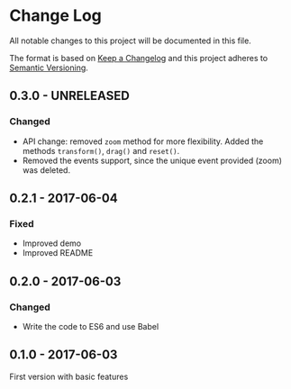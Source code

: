 # Change Log
All notable changes to this project will be documented in this file.

The format is based on [Keep a Changelog](http://keepachangelog.com/) 
and this project adheres to [Semantic Versioning](http://semver.org/).

## 0.3.0 - UNRELEASED

### Changed

* API change: removed `zoom` method for more flexibility. Added the methods `transform()`, `drag()` and `reset()`.
* Removed the events support, since the unique event provided (zoom) was deleted.

## 0.2.1 - 2017-06-04

### Fixed

* Improved demo
* Improved README

## 0.2.0 - 2017-06-03

### Changed

* Write the code to ES6 and use Babel

## 0.1.0 - 2017-06-03

First version with basic features
